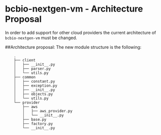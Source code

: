 # bcbio-nextgen-vm - Architecture Proposal

In order to add support for other cloud providers the current architecture of `bcbio-nextgen-vm` must be changed.

##Architecture proposal:
The new module structure is the following:

```
    .
    ├── client
    │   ├── __init__.py
    │   ├── parser.py
    │   └── utils.py
    ├── common
    │   ├── constant.py
    │   ├── exception.py
    │   ├── __init__.py
    │   ├── objects.py
    │   └── utils.py
    └── provider
        ├── aws
        │   ├── aws_provider.py
        │   └── __init__.py
        ├── base.py
        ├── factory.py
        └── __init__.py
```
